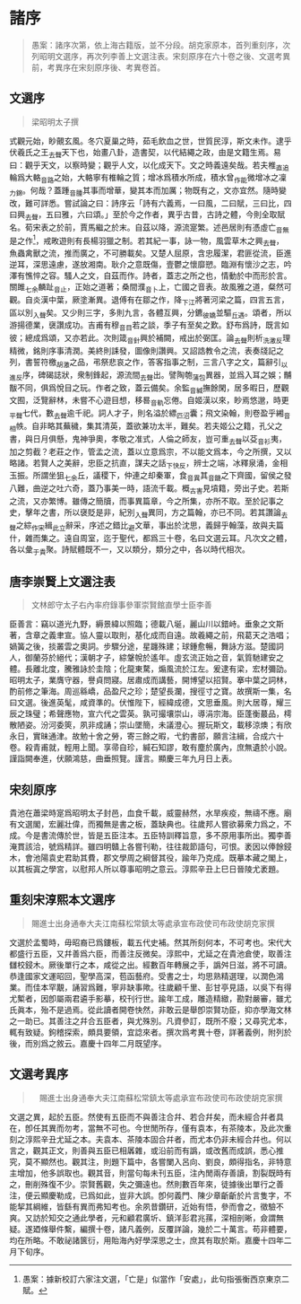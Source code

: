 # 諸序

> 愚案：諸序次第，依上海古籍版，並不分段。胡克家原本，首列重刻序，次列昭明文選序，再次列李善上文選注表。宋刻原序在六十卷之後、文選考異前，考異序在宋刻原序後、考異卷首。

## 文選序

> 梁昭明太子撰

式觀元始，眇覿玄風。冬穴夏巢之時，茹毛飲血之世，世質民淳，斯文未作。逮乎伏羲氏之王<sub>去聲</sub>天下也，始畫八卦，造書契，以代結繩之政，由是文籍生焉。易曰：觀乎天文，以察時變；觀乎人文，以化成天下。文之時義遠矣哉。若夫椎<sub>直追</sub>輪爲大輅<sub>音路</sub>之始，大輅寧有椎輪之質；增冰爲積水所成，積水曾<sub>作能</sub>微增冰之凜<sub>力錦</sub>。何哉？蓋踵<sub>音腫</sub>其事而增華，變其本而加厲；物既有之，文亦宜然。隨時變改，難可詳悉。嘗試論之曰：詩序云「詩有六義焉，一曰風，二曰賦，三曰比，四曰興<sub>去聲</sub>，五曰雅，六曰頌。」至於今之作者，異乎古昔，古詩之體，今則全取賦名。荀宋表之於前，賈馬繼之於末。自茲以降，源流寔繁。述邑居則有憑虛亡<sub>音無</sub>是之作[^0.m1]，戒畋遊則有長楊羽獵之制。若其紀一事，詠一物，風雲草木之興<sub>去聲</sub>，魚蟲禽獸之流，推而廣之，不可勝載矣。又楚人屈原，含忠履潔，君匪從流，臣進逆耳，深思遠慮，遂放湘南。耿介之意既傷，壹鬱之懷靡愬。臨淵有懷沙之志，吟澤有憔悴之容。騷人之文，自茲而作。詩者，蓋志之所之也，情動於中而形於言。關雎<sub>七余</sub>麟趾<sub>音止</sub>，正始之道著；桑間濮<sub>音卜</sub>上，亡國之音表。故風雅之道，粲然可觀。自炎漢中葉，厥塗漸異。退傅有在鄒之作，降<sub>下江</sub>將著河梁之篇，四言五言，區以別<sub>入聲</sub>矣。又少則三字，多則九言，各體互興，分鑣<sub>彼嬌</sub>並驅<sub>丘遇</sub>。頌者，所以游揚德業，襃讚成功。吉甫有穆<sub>音目</sub>若之談，季子有至矣之歎。舒布爲詩，既言如彼；總成爲頌，又亦若此。次則箴<sub>音針</sub>興於補闕，戒出於弼匡。論<sub>去聲</sub>則析<sub>洗激反</sub>理精微，銘則序事清潤。美終則誄發，圖像則讚興。又詔誥教令之流，表奏牋記之列，書誓符檄<sub>胡激</sub>之品，弔祭悲哀之作，答客指事之制，三言八字之文，篇辭引<sub>以進反</sub>序，碑碣誌狀，衆制鋒起，源流間<sub>去聲</sub>出。譬陶匏<sub>蒲包</sub>異器，並爲入耳之娛；黼黻不同，俱爲悅目之玩。作者之致，蓋云備矣。余監<sub>音緘</sub>撫餘閑，居多暇日，歷觀文囿，泛覽辭林，未嘗不心遊目想，移晷<sub>音軌</sub>忘倦。自姬漢以來，眇焉悠邈，時更<sub>平聲</sub>七代，數<sub>去聲</sub>逾千祀。詞人才子，則名溢於縹<sub>匹沼</sub>囊；飛文染翰，則卷盈乎緗<sub>音相</sub>帙。自非略其蕪穢，集其清英，蓋欲兼功太半，難矣。若夫姬公之籍，孔父之書，與日月俱懸，鬼神爭奧，孝敬之准式，人倫之師友，豈可重<sub>去聲</sub>以芟<sub>音衫</sub>夷，加之剪截？老莊之作，管孟之流，蓋以立意爲宗，不以能文爲本，今之所撰，又以略諸。若賢人之美辭，忠臣之抗直，謀夫之話<sub>下快反</sub>，辨士之端，冰釋泉涌，金相玉振。所謂坐狙<sub>七余</sub>丘，議稷下，仲連之却秦軍，食<sub>音異</sub>其<sub>音饑</sub>之下齊國，留侯之發八難，曲逆之吐六奇，蓋乃事美一時，語流千載。概<sub>古害</sub>見墳籍，旁出子史。若斯之流，又亦繁博。雖傳之簡牘，而事異篇章，今之所集，亦所不取。至於記事之史，擊年之書，所以襃貶是非，紀別<sub>入聲</sub>異同，方之篇翰，亦已不同。若其讚論<sub>去聲</sub>之綜<sub>作宋</sub>緝<sub>此立</sub>辭采，序述之錯比<sub>避</sub>文華，事出於沈思，義歸乎翰藻，故與夫篇什，雜而集之。遠自周室，迄于聖代，都爲三十卷，名曰文選云耳。凡次文之體，各以彙<sub>于貴</sub>聚。詩賦體既不一，又以類分，類分之中，各以時代相次。

## 唐李崇賢上文選注表

> 文林郎守太子右內率府錄事參軍崇賢館直學士臣李善

臣善言：竊以道光九野，縟景緯以照臨；德載八埏，麗山川以錯峙。垂象之文斯著，含章之義聿宣。協人靈以取則，基化成而自遠。故羲繩之前，飛葛天之浩唱；媧簧之後，掞叢雲之奧詞。步驟分途，星躔殊建；球鍾愈暢，舞詠方滋。楚國詞人，御蘭芬於絕代；漢朝才子，綜鞶帨於遙年。虛玄流正始之音，氣質馳建安之體。長離北度，騰雅詠於圭陰；化龍東騖，煽風流於江左。爰逮有梁，宏材彌劭。昭明太子，業膺守器，譽貞問寢。居肅成而講藝，開博望以招賢。搴中葉之詞林，酌前修之筆海。周巡緜嶠，品盈尺之珍；楚望長瀾，搜徑寸之寶。故撰斯一集，名曰文選。後進英髦，咸資準的。伏惟陛下，經緯成德，文思垂風。則大居尊，耀三辰之珠璧；希聲應物，宣六代之雲英。孰可撮壤崇山，導涓宗海。臣蓬衡蕞品，樗散陋姿。汾河委筴，夙非成誦；崇山墜簡，未議澄心。握玩斯文，載移涼燠；有欣永日，實昧通津。故勉十舍之勞，寄三餘之暇，弋釣書部，願言注緝，合成六十卷。殺青甫就，輕用上聞。享帚自珍，緘石知謬，敢有塵於廣內，庶無遺於小說。謹詣闕奉進，伏願鴻慈，曲垂照覽。謹言。顯慶三年九月日上表。

## 宋刻原序

貴池在蕭梁時寔爲昭明太子封邑，血食千載，威靈赫然，水旱疾疫，無禱不應。廟有文選閣，宏麗壯偉，而獨無是書之板，蓋缺典也。往歲邦人嘗欲募衆力爲之，不成。今是書流傳於世，皆是五臣注本。五臣特訓釋旨意，多不原用事所出。獨李善淹貫該洽，號爲精詳。雖四明贛上各嘗刊勒，往往裁節語句，可恨。袤因以俸餘鋟木，會池陽袁史君助其費，郡文學周之綱督其役，踰年乃克成。既摹本藏之閣上，以其板寘之學宮，以慰邦人所以尊事昭明之意云。淳熙辛丑上巳日晉陵尤袤題。

## 重刻宋淳熙本文選序

> 賜進士出身通奉大夫江南蘇松常鎮太等處承宣布政使司布政使胡克家撰

文選於孟蜀時，毋昭裔已爲鏤板，載五代史補。然其所刻何本，不可考也。宋代大都盛行五臣，又幷善爲六臣，而善注反微矣。淳熙中，尤延之在貴池倉使，取善注讎校鋟木。厥後單行之本，咸從之出。經數百年轉展之手，譌舛日滋，將不可讀。恭逢國家文運昭回，聖學高深，苞函藝府。受書之士，均思熟精選理，以潤色鴻業。而佳本罕覯，誦習爲難，寧非缺事歟。往歲顧千里、彭甘亭見語，以吳下有得尤槧者，因卽屬兩君遴手影摹，校刊行世。踰年工成，雕造精緻，勘對嚴審，雖尤氏眞本，殆不是過焉。從此讀者開卷快然，非敢云是舉卽崇賢功臣，抑亦學海文林之一助已。其善注之幷合五臣者，與尤殊別。凡資參訂，既所不廢；又尋究尤本，輒有致疑。鉤稽探索，頗具要領，宜諗來者。撰次爲考異十卷，詳著義例，附列於後，而別爲之敘云。嘉慶十四年二月既望序。

## 文選考異序

>　賜進士出身通奉大夫江南蘇松常鎮太等處承宣布政使司布政使胡克家撰

文選之異，起於五臣。然使有五臣而不與善注合幷、若合幷矣，而未經合幷者具在，卽任其異而勿考，當無不可也。今世閒所存，僅有袁本，有茶陵本，及此次重刻之淳熙辛丑尤延之本。夫袁本、茶陵本固合幷者，而尤本仍非未經合幷也。何以言之，觀其正文，則善與五臣已相羼雜，或沿前而有譌，或改舊而成誤，悉心推究，莫不顯然也。觀其注，則題下篇中，各嘗闌入呂向、劉良，頗得指名，非特意主增加，他多誤取也。觀其音，則當句每未刊五臣，注內閒兩存善讀，割裂既時有之，刪削殊復不少。崇賢舊觀，失之彌遠也。然則數百年來，徒據後出單行之善注，便云顯慶勒成，已爲如此，豈非大誤。卽何義門、陳少章齗齗於片言隻字，不能挈其綱維，皆繇有異而弗知考也。余夙昔鑽研，近始有悟，參而會之，徵驗不爽。又訪於知交之通此學者，元和顧君廣圻、鎮洋彭君兆蓀，深相剖晰，僉謂無疑。遂廼條舉件繫，編撰十卷，諸凡義例，反覆詳論，幾於二十萬言。苟非體要，均在所略。不敢祕諸篋衍，用貽海內好學深思之士，庶其有取於斯。嘉慶十四年二月下旬序。 

[^0.m1]: 愚案：據新校訂六家注文選，「亡是」似當作「安處」，此句指張衡西京東京二賦。
